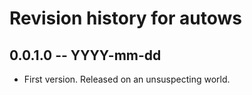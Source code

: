 # Revision history for autows

## 0.0.1.0 -- YYYY-mm-dd

* First version. Released on an unsuspecting world.
